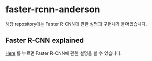 # faster-rcnn-anderson
해당 repository에는 Faster R-CNN에 관한 설명과 구현체가 들어있습니다. 

## Faster R-CNN explained
[Here](https://github.com/AndersonJo/faster-rcnn-anderson/blob/master/faster-rcnn-explained.ipynb) 를 누르면 Faster R-CNN에 관한 설명을 볼 수 있습니다. 
